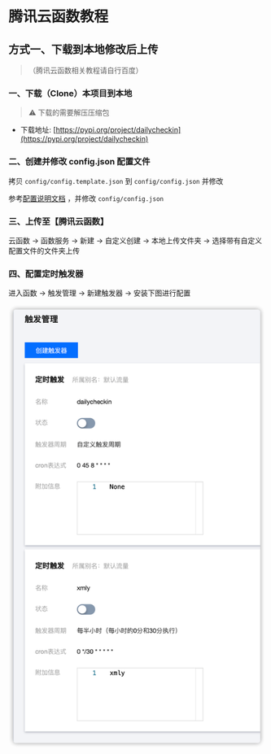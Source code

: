 # 腾讯云函数教程

## 方式一、下载到本地修改后上传

> （腾讯云函数相关教程请自行百度）

### 一、下载（Clone）本项目到本地

> ⚠️ 下载的需要解压压缩包

- 下载地址: [https://pypi.org/project/dailycheckin](https://pypi.org/project/dailycheckin)

### 二、创建并修改 config.json 配置文件

拷贝 `config/config.template.json` 到 `config/config.json` 并修改

参考[配置说明文档](https://sitoi.github.io/dailycheckin/settings/) ，并修改 `config/config.json`

### 三、上传至【腾讯云函数】

云函数 → 函数服务 → 新建 → 自定义创建 → 本地上传文件夹 → 选择带有自定义配置文件的文件夹上传

### 四、配置定时触发器

进入函数 → 触发管理 → 新建触发器 → 安装下图进行配置

![触发器配置](img/scf_timer.png)
